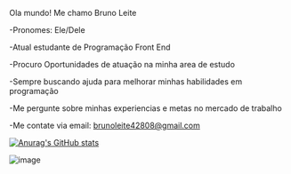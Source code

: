 Ola mundo!
Me chamo Bruno Leite

-Pronomes: Ele/Dele

-Atual estudante de Programação Front End

-Procuro Oportunidades de atuação na minha area de estudo

-Sempre buscando ajuda para melhorar minhas habilidades em programação

-Me pergunte sobre minhas experiencias e metas no mercado de trabalho

-Me contate via email: brunoleite42808@gmail.com
                    

[![Anurag's GitHub stats](https://github-readme-stats.vercel.app/api?username+BrunoLeitesantos)](https://github.com/anuraghazra/github-readme-stats)

![image](https://github.com/BrunoLeiteSantos/BrunoLeiteSantos/assets/142614597/33a8ebfb-21bb-4641-bae3-4293c12a492f)
